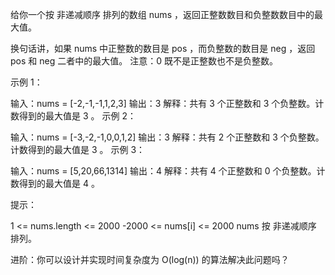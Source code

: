 给你一个按 非递减顺序 排列的数组 nums ，返回正整数数目和负整数数目中的最大值。

换句话讲，如果 nums 中正整数的数目是 pos ，而负整数的数目是 neg ，返回 pos 和 neg 二者中的最大值。
注意：0 既不是正整数也不是负整数。

示例 1：

输入：nums = [-2,-1,-1,1,2,3]
输出：3
解释：共有 3 个正整数和 3 个负整数。计数得到的最大值是 3 。
示例 2：

输入：nums = [-3,-2,-1,0,0,1,2]
输出：3
解释：共有 2 个正整数和 3 个负整数。计数得到的最大值是 3 。
示例 3：

输入：nums = [5,20,66,1314]
输出：4
解释：共有 4 个正整数和 0 个负整数。计数得到的最大值是 4 。

提示：

1 <= nums.length <= 2000
-2000 <= nums[i] <= 2000
nums 按 非递减顺序 排列。

进阶：你可以设计并实现时间复杂度为 O(log(n)) 的算法解决此问题吗？

